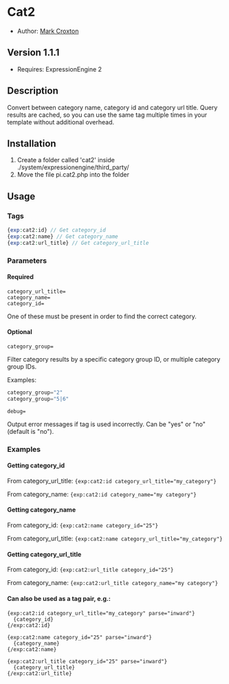 # Cat2

* Author: [Mark Croxton](http://hallmark-design.co.uk/)

## Version 1.1.1

* Requires: ExpressionEngine 2

## Description

Convert between category name, category id and category url title.
Query results are cached, so you can use the same tag multiple times
in your template without additional overhead.

## Installation

1. Create a folder called 'cat2' inside ./system/expressionengine/third_party/
2. Move the file pi.cat2.php into the folder

## Usage

### Tags
```php
{exp:cat2:id} // Get category_id
{exp:cat2:name} // Get category_name
{exp:cat2:url_title} // Get category_url_title
```

### Parameters

#### Required
    category_url_title=
    category_name=
    category_id=

One of these must be present in order to find the correct category.

#### Optional
`category_group=`

Filter category results by a specific category group ID, or multiple category group IDs.

Examples:
```php
category_group="2"
category_group="5|6"
```

`debug=`

Output error messages if tag is used incorrectly. Can be "yes" or "no" (default is "no").

### Examples

#### Getting category_id

From category_url_title: `{exp:cat2:id category_url_title="my_category"}`

From category_name: `{exp:cat2:id category_name="my category"}`

#### Getting category_name

From category_id: `{exp:cat2:name category_id="25"}`

From category_url_title: `{exp:cat2:name category_url_title="my_category"}`

#### Getting category_url_title

From category_id: `{exp:cat2:url_title category_id="25"}`

From category_name: `{exp:cat2:url_title category_name="my category"}`

#### Can also be used as a tag pair, e.g.:

    {exp:cat2:id category_url_title="my_category" parse="inward"}
      {category_id}
    {/exp:cat2:id}

    {exp:cat2:name category_id="25" parse="inward"}
      {category_name}
    {/exp:cat2:name}

    {exp:cat2:url_title category_id="25" parse="inward"}
      {category_url_title}
    {/exp:cat2:url_title}
